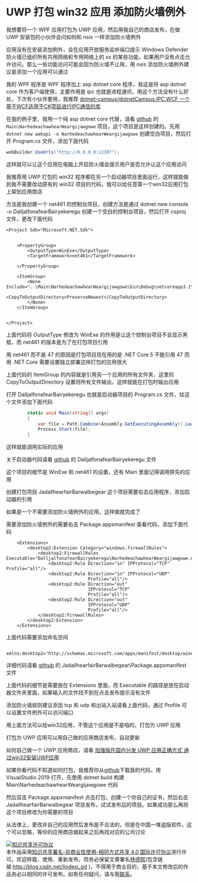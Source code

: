 # UWP 打包 win32 应用 添加防火墙例外

我想要将一个 WPF 应用打包为 UWP 应用，然后用我自己的商店发布，在做 UWP 安装包的小伙伴会问如何和 nsis 一样添加防火墙例外

<!--more-->
<!-- CreateTime:2020/3/5 9:26:16 -->

<!-- 发布 -->

应用没有在安装添加例外，会在应用开放服务监听端口提示 Windows Defender 防火墙已组织所有共用网络和专用网络上的 xx 的某些功能，如果用户没有点击允许访问，那么一些功能访问可能会因为防火墙不让用，用 nsis 添加防火墙例外建议是添加一个应用可以通过

我的 WPF 程序是 WPF 程序加上 asp dotnet core 程序，我这是将 asp dotnet core 作为客户端使用，主要作用是 ipc 也就是进程通讯，用这个方法没有什么好处，下次有小伙伴要用，我推荐 [dotnet-campus/dotnetCampus.IPC.WCF 一个基于WCF适用于C#项目进行IPC通信的库](https://github.com/dotnet-campus/dotnetCampus.IPC.WCF )

在我的例子里，我用一个纯 asp dotnet core 代替，请看 [github](https://github.com/lindexi/lindexi_gd/tree/3e907b2ee99fbe61f43e07bd8fb43e9c056befc6/JadallhearfairBarwalbegear) 的 `Main\NarhedeachawhearWeargijawgowe` 项目，这个项目是这样创建的。先用 `dotnet new webapi -o NarhedeachawhearWeargijawgowe` 创建空白项目，然后打开 Program.cs 文件，添加下面代码

```csharp
webBuilder.UseUrls("http://0.0.0.0:12307");
```

这样就可以让这个应用在电脑上开启防火墙会提示用户是否允许让这个应用访问

我推荐用 UWP 打包的 win32 程序都在另一个启动器项目里面运行，这样就能做到我不需要改动原有的 win32 项目的代码，我可以给任意第一个win32应用打包上架到应用商店

方法是我创建一个 net461 的控制台项目，创建方法是通过 dotnet new console -o DalljalfonafearBairyekeregu 创建一个空白的控制台项目，然后打开 csproj 文件，更改下面代码

```
<Project Sdk="Microsoft.NET.Sdk">


    <PropertyGroup>
        <OutputType>WinExe</OutputType>
        <TargetFramework>net461</TargetFramework>
      
    </PropertyGroup>

    <ItemGroup>
        <None Include="..\Main\NarhedeachawhearWeargijawgowe\bin\Debug\netcoreapp3.1\**\**">
            <CopyToOutputDirectory>PreserveNewest</CopyToOutputDirectory>
        </None>
    </ItemGroup>


</Project>

```

上面代码将 OutputType 修改为 WinExe 的作用是让这个控制台项目不会显示黑框，而 net461 的版本是为了在打包项目引用

用 net461 而不是 47 的原因是打包项目现在用的是 .NET Core 5 不能引用 47 而用 .NET Core 需要设置独立部署这样打包的应用很大

上面代码的 ItemGroup 的内容就是引用另一个应用的所有文件夹，这里的 CopyToOutputDirectory 设置将所有文件输出，这样就能在打包时输出应用

打开 DalljalfonafearBairyekeregu 也就是启动器项目的 Program.cs 文件，给这个文件添加下面代码

```csharp
        static void Main(string[] args)
        {
            var file = Path.Combine(Assembly.GetExecutingAssembly().Location, @"..\NarhedeachawhearWeargijawgowe.exe");
            Process.Start(file);
        }
```

这样就能调用实际的应用

关于启动器代码请看 [github](https://github.com/lindexi/lindexi_gd/tree/3e907b2ee99fbe61f43e07bd8fb43e9c056befc6/JadallhearfairBarwalbegear) 的 DalljalfonafearBairyekeregu 文件

这个项目的细节是 WinExe 和 net461 的设置，还有 Main 里面记得调用原先的应用

创建打包项目 JadallhearfairBarwalbegear 这个项目需要右击应用程序，添加启动器的引用

如果是一个不需要添加防火墙例外的应用，这样做就完成了

需要添加防火墙例外的需要右击 Package.appxmanifest 查看代码，添加下面代码

```
    <Extensions>
        <desktop2:Extension Category="windows.firewallRules">
            <desktop2:FirewallRules Executable="DalljalfonafearBairyekeregu\NarhedeachawhearWeargijawgowe.exe">
                <desktop2:Rule Direction="in" IPProtocol="TCP" Profile="all"/>
                <desktop2:Rule Direction="in" IPProtocol="UDP"
                               Profile="all"/>
                <desktop2:Rule Direction="out"
                               IPProtocol="TCP"
                               Profile="all"/>
                <desktop2:Rule Direction="out"
                               IPProtocol="UDP"
                               Profile="all"/>
            </desktop2:FirewallRules>
        </desktop2:Extension>
    </Extensions>
```

上面代码需要添加命名空间

```
  xmlns:desktop2="http://schemas.microsoft.com/appx/manifest/desktop/windows10/2"
```

详细代码请看 [github](https://github.com/lindexi/lindexi_gd/tree/3e907b2ee99fbe61f43e07bd8fb43e9c056befc6/JadallhearfairBarwalbegear) 的 JadallhearfairBarwalbegear\Package.appxmanifest 文件

上面代码的细节是需要放在 Extensions 里面，而 Executable 的路径是放在启动器文件夹里面，如果输入的文件找不到在点击发布提示没有文件

添加防火墙规则建议添加 tcp 和 udp 和出站入站请看上面代码，通过 Profile 可以设置文件例外可以访问端口

用上面方法可以给win32应用，不管这个应用是不是咱的，打包为 UWP 应用

打包为 UWP 应用可以用自己做的应用商店发布，自动更新

如何自己做一个 UWP 应用商店，请看 [加强版在国内分发 UWP 应用正确方式 通过win32安装UWP应用](https://blog.lindexi.com/post/%E5%8A%A0%E5%BC%BA%E7%89%88%E5%9C%A8%E5%9B%BD%E5%86%85%E5%88%86%E5%8F%91-UWP-%E5%BA%94%E7%94%A8%E6%AD%A3%E7%A1%AE%E6%96%B9%E5%BC%8F-%E9%80%9A%E8%BF%87win32%E5%AE%89%E8%A3%85UWP%E5%BA%94%E7%94%A8.html )

如果你看代码不知道如何打包，我推荐你从[github](https://github.com/lindexi/lindexi_gd/tree/3e907b2ee99fbe61f43e07bd8fb43e9c056befc6/JadallhearfairBarwalbegear)下载我的代码，用 VisualStudio 2019 打开，先使用 dotnet build 构建 Main\NarhedeachawhearWeargijawgowe 代码

然后双击 Package.appxmanifest 点击打包，创建一个你自己的证书，然后右击 JadallhearfairBarwalbegear 项目发布，试试发布后的项目。如果成功那么再将这个项目修改为你需要的项目

从法律上，更改非自己的应用然后发布是不合法的，但是在中国一堆盗版软件，这个可以忽略，等你的应用商店做起来之后再找对应的公司讨论

<a rel="license" href="http://creativecommons.org/licenses/by-nc-sa/4.0/"><img alt="知识共享许可协议" style="border-width:0" src="https://licensebuttons.net/l/by-nc-sa/4.0/88x31.png" /></a><br />本作品采用<a rel="license" href="http://creativecommons.org/licenses/by-nc-sa/4.0/">知识共享署名-非商业性使用-相同方式共享 4.0 国际许可协议</a>进行许可。欢迎转载、使用、重新发布，但务必保留文章署名[林德熙](http://blog.csdn.net/lindexi_gd)(包含链接:http://blog.csdn.net/lindexi_gd )，不得用于商业目的，基于本文修改后的作品务必以相同的许可发布。如有任何疑问，请与我[联系](mailto:lindexi_gd@163.com)。
